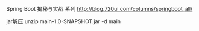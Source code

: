 Spring Boot 揭秘与实战 系列
http://blog.720ui.com/columns/springboot_all/

jar解压
unzip main-1.0-SNAPSHOT.jar -d main
